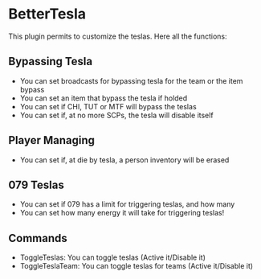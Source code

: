 # BetterTesla
This plugin permits to customize the teslas. Here all the functions:



## Bypassing Tesla
- You can set broadcasts for bypassing tesla for the team or the item bypass
- You can set an item that bypass the tesla if holded
- You can set if CHI, TUT or MTF will bypass the teslas
- You can set if, at no more SCPs, the tesla will disable itself

## Player Managing
- You can set if, at die by tesla, a person inventory will be erased

## 079 Teslas 
- You can set if 079 has a limit for triggering teslas, and how many
- You can set how many energy it will take for triggering teslas!

## Commands
- ToggleTeslas: You can toggle teslas (Active it/Disable it)
- ToggleTeslaTeam: You can toggle teslas for teams (Active it/Disable it)
